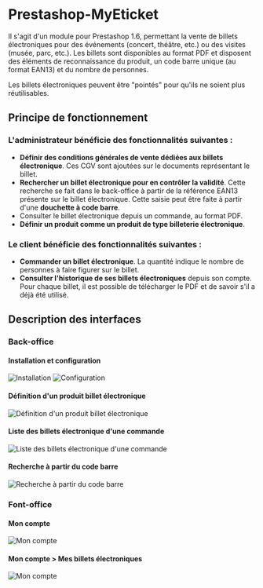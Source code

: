 Prestashop-MyEticket
====================

Il s'agit d'un module pour Prestashop 1.6, permettant la vente de billets électroniques pour des événements (concert, théâtre, etc.) ou des visites (musée, parc, etc.). Les billets sont disponibles au format PDF et disposent des éléments de reconnaissance du produit, un code barre unique (au format EAN13) et du nombre de personnes.

Les billets électroniques peuvent être "pointés" pour qu'ils ne soient plus réutilisables.

Principe de fonctionnement
--------------------------

### L'administrateur bénéficie des fonctionnalités suivantes :

  - **Définir des conditions générales de vente dédiées aux billets électronique**. Ces CGV sont ajoutées sur le documents représentant le billet.
  - **Rechercher un billet électronique pour en contrôler la validité**. Cette recherche se fait dans le back-office à partir de la référence EAN13 présente sur le billet électronique. Cette saisie peut être faite à partir d'une **douchette à code barre**.
  - Consulter le billet électronique depuis un commande, au format PDF.
  - **Définir un produit comme un produit de type billeterie électronique**.

### Le client bénéficie des fonctionnalités suivantes :

  - **Commander un billet électronique**. La quantité indique le nombre de personnes à faire figurer sur le billet.
  - **Consulter l'historique de ses billets électroniques** depuis son compte. Pour chaque billet, il est possible de télécharger le PDF et de savoir s'il a déjà été utilisé.

Description des interfaces
--------------------------

### Back-office

#### Installation et configuration
![Installation](https://digitalmeteorit.files.wordpress.com/2016/06/boModuleList.png "Installation")
![Configuration](https://digitalmeteorit.files.wordpress.com/2016/06/boModuleConfig.png "Configuration")

#### Définition d'un produit billet électronique
![Définition d'un produit billet électronique](https://digitalmeteorit.files.wordpress.com/2016/06/boProductEdit.png "Définition d'un produit billet électronique")

#### Liste des billets électronique d'une commande
![Liste des billets électronique d'une commande](https://digitalmeteorit.files.wordpress.com/2016/06/boTicketOrder.png "Liste des billets électronique d'une commande")

#### Recherche à partir du code barre
![Recherche à partir du code barre](https://digitalmeteorit.files.wordpress.com/2016/06/boean13search.png "Recherche à partir du code barre")

### Font-office

#### Mon compte
![Mon compte](https://digitalmeteorit.files.wordpress.com/2016/06/foMyAccount.png "Mon compte")

#### Mon compte > Mes billets électroniques
![Mon compte](https://digitalmeteorit.files.wordpress.com/2016/06/foCustomerETickets.png "Mon compte")
